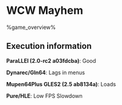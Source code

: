# WCW Mayhem 

%game_overview%

## Execution information

**ParaLLEl (2.0-rc2 a03fdcba)**: Good

**Dynarec/Gln64**: Lags in menus

**Mupen64Plus GLES2 (2.5 ab8134a)**: Loads

**Pure/HLE**: Low FPS Slowdown